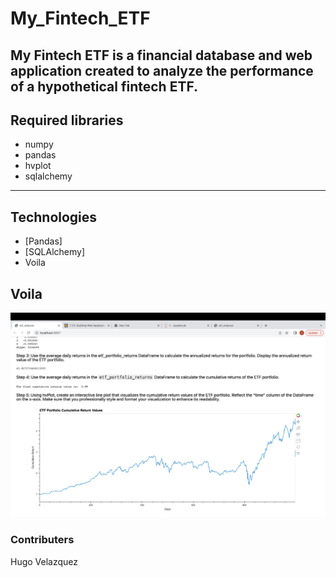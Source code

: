 # My_Fintech_ETF
My Fintech ETF is a financial database and web application created to analyze the performance of a hypothetical fintech ETF.
---
## Required libraries
* numpy 
* pandas
* hvplot
* sqlalchemy
---
## Technologies

* [Pandas]
* [SQLAlchemy]
* Voila

## Voila
![Voila Screenshot](voilademo.png)


### Contributers
Hugo Velazquez 












